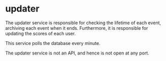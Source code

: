 # updater

The updater service is responsible for checking the lifetime of each event, archiving each event when it ends. Furthermore, it is responsible for updating the scores of each user.

This service polls the database every minute.

The updater service is not an API, and hence is not open at any port.
